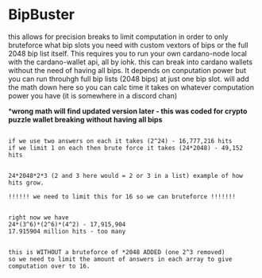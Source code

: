 # BipBuster
this allows for precision breaks to limit computation in order to only bruteforce what bip slots you need with custom vextors of bips or the full 2048 bip list itself. This requires you to run your own cardano-node local with the cardano-wallet api, all by iohk. 
this can break into cardano wallets without the need of having all bips. It depends on conputation power but you can run throuhgh full bip lists (2048 bips) at just one bip slot.
will add the math down here so you can calc time it takes on whatever computation power you have (it is somewhere in a discord chan)



***wrong math will find updated version later - this was coded for crypto puzzle wallet breaking without having all bips** 

```

if we use two answers on each it takes (2^24) - 16,777,216 hits
if we limit 1 on each then brute force it takes (24*2048) - 49,152 hits


24*2048*2*3 (2 and 3 here would = 2 or 3 in a list) example of how hits grow.

!!!!!! we need to limit this for 16 so we can bruteforce !!!!!!!


right now we have
24*(3^6)*(2^6)*(4^2) - 17,915,904
17.915904 million hits - too many 


this is WITHOUT a bruteforce of *2048 ADDED (one 2^3 removed)
so we need to limit the amount of answers in each array to give computation over to 16. 
```
